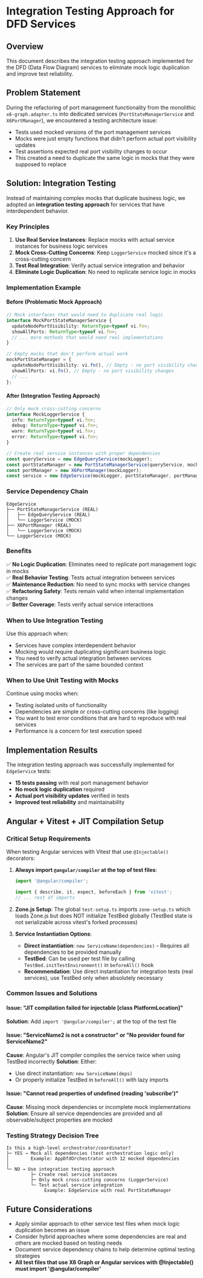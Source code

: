 # Integration Testing Approach for DFD Services

## Overview

This document describes the integration testing approach implemented for the DFD (Data Flow Diagram) services to eliminate mock logic duplication and improve test reliability.

## Problem Statement

During the refactoring of port management functionality from the monolithic `x6-graph.adapter.ts` into dedicated services (`PortStateManagerService` and `X6PortManager`), we encountered a testing architecture issue:

- Tests used mocked versions of the port management services
- Mocks were just empty functions that didn't perform actual port visibility updates
- Test assertions expected real port visibility changes to occur
- This created a need to duplicate the same logic in mocks that they were supposed to replace

## Solution: Integration Testing

Instead of maintaining complex mocks that duplicate business logic, we adopted an **integration testing approach** for services that have interdependent behavior.

### Key Principles

1. **Use Real Service Instances**: Replace mocks with actual service instances for business logic services
2. **Mock Cross-Cutting Concerns**: Keep `LoggerService` mocked since it's a cross-cutting concern
3. **Test Real Integration**: Verify actual service integration and behavior
4. **Eliminate Logic Duplication**: No need to replicate service logic in mocks

### Implementation Example

#### Before (Problematic Mock Approach)

```typescript
// Mock interfaces that would need to duplicate real logic
interface MockPortStateManagerService {
  updateNodePortVisibility: ReturnType<typeof vi.fn>;
  showAllPorts: ReturnType<typeof vi.fn>;
  // ... more methods that would need real implementations
}

// Empty mocks that don't perform actual work
mockPortStateManager = {
  updateNodePortVisibility: vi.fn(), // Empty - no port visibility changes
  showAllPorts: vi.fn(), // Empty - no port visibility changes
  // ...
};
```

#### After (Integration Testing Approach)

```typescript
// Only mock cross-cutting concerns
interface MockLoggerService {
  info: ReturnType<typeof vi.fn>;
  debug: ReturnType<typeof vi.fn>;
  warn: ReturnType<typeof vi.fn>;
  error: ReturnType<typeof vi.fn>;
}

// Create real service instances with proper dependencies
const queryService = new EdgeQueryService(mockLogger);
const portStateManager = new PortStateManagerService(queryService, mockLogger);
const portManager = new X6PortManager(mockLogger);
const service = new EdgeService(mockLogger, portStateManager, portManager);
```

### Service Dependency Chain

```
EdgeService
├── PortStateManagerService (REAL)
│   ├── EdgeQueryService (REAL)
│   └── LoggerService (MOCK)
├── X6PortManager (REAL)
│   └── LoggerService (MOCK)
└── LoggerService (MOCK)
```

### Benefits

✅ **No Logic Duplication**: Eliminates need to replicate port management logic in mocks  
✅ **Real Behavior Testing**: Tests actual integration between services  
✅ **Maintenance Reduction**: No need to sync mocks with service changes  
✅ **Refactoring Safety**: Tests remain valid when internal implementation changes  
✅ **Better Coverage**: Tests verify actual service interactions

### When to Use Integration Testing

Use this approach when:

- Services have complex interdependent behavior
- Mocking would require duplicating significant business logic
- You need to verify actual integration between services
- The services are part of the same bounded context

### When to Use Unit Testing with Mocks

Continue using mocks when:

- Testing isolated units of functionality
- Dependencies are simple or cross-cutting concerns (like logging)
- You want to test error conditions that are hard to reproduce with real services
- Performance is a concern for test execution speed

## Implementation Results

The integration testing approach was successfully implemented for `EdgeService` tests:

- **15 tests passing** with real port management behavior
- **No mock logic duplication** required
- **Actual port visibility updates** verified in tests
- **Improved test reliability** and maintainability

## Angular + Vitest + JIT Compilation Setup

### Critical Setup Requirements

When testing Angular services with Vitest that use `@Injectable()` decorators:

1. **Always import `@angular/compiler` at the top of test files**:
   ```typescript
   import '@angular/compiler';

   import { describe, it, expect, beforeEach } from 'vitest';
   // ... rest of imports
   ```

2. **Zone.js Setup**: The global `test-setup.ts` imports `zone-setup.ts` which loads Zone.js but does NOT initialize TestBed globally (TestBed state is not serializable across vitest's forked processes)

3. **Service Instantiation Options**:
   - **Direct instantiation**: `new ServiceName(dependencies)` - Requires all dependencies to be provided manually
   - **TestBed**: Can be used per test file by calling `TestBed.initTestEnvironment()` in `beforeAll()` hook
   - **Recommendation**: Use direct instantiation for integration tests (real services), use TestBed only when absolutely necessary

### Common Issues and Solutions

#### Issue: "JIT compilation failed for injectable [class PlatformLocation]"
**Solution**: Add `import '@angular/compiler';` at the top of the test file

#### Issue: "ServiceName2 is not a constructor" or "No provider found for ServiceName2"
**Cause**: Angular's JIT compiler compiles the service twice when using TestBed incorrectly
**Solution**: Either:
- Use direct instantiation: `new ServiceName(deps)`
- Or properly initialize TestBed in `beforeAll()` with lazy imports

#### Issue: "Cannot read properties of undefined (reading 'subscribe')"
**Cause**: Missing mock dependencies or incomplete mock implementations
**Solution**: Ensure all service dependencies are provided and all observable/subject properties are mocked

### Testing Strategy Decision Tree

```
Is this a high-level orchestrator/coordinator?
├─ YES → Mock all dependencies (test orchestration logic only)
│        Example: AppDfdOrchestrator with 12 mocked dependencies
│
└─ NO → Use integration testing approach
         ├─ Create real service instances
         ├─ Only mock cross-cutting concerns (LoggerService)
         └─ Test actual service integration
              Example: EdgeService with real PortStateManager
```

## Future Considerations

- Apply similar approach to other service test files when mock logic duplication becomes an issue
- Consider hybrid approaches where some dependencies are real and others are mocked based on testing needs
- Document service dependency chains to help determine optimal testing strategies
- **All test files that use X6 Graph or Angular services with @Injectable() must import '@angular/compiler'**

